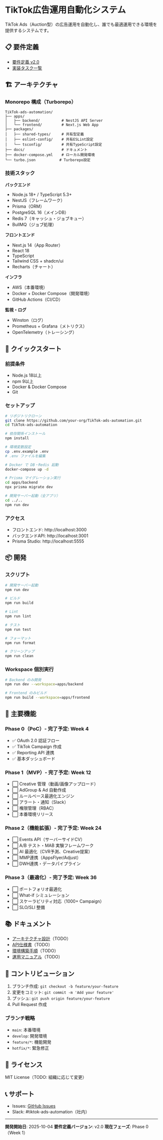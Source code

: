 # TikTok広告運用自動化システム

TikTok Ads（Auction型）の広告運用を自動化し、誰でも最適運用できる環境を提供するシステムです。

## 📋 要件定義

- [要件定義 v2.0](./TikTok広告運用自動化システム_v2.0_改訂版.txt)
- [実装タスク一覧](./実装タスク一覧.txt)

## 🏗️ アーキテクチャ

### Monorepo 構成（Turborepo）

```
TikTok-ads-automation/
├── apps/
│   ├── backend/          # NestJS API Server
│   └── frontend/         # Next.js Web App
├── packages/
│   ├── shared-types/     # 共有型定義
│   ├── eslint-config/    # 共有ESLint設定
│   └── tsconfig/         # 共有TypeScript設定
├── docs/                 # ドキュメント
├── docker-compose.yml    # ローカル開発環境
└── turbo.json           # Turborepo設定
```

### 技術スタック

**バックエンド**
- Node.js 18+ / TypeScript 5.3+
- NestJS（フレームワーク）
- Prisma（ORM）
- PostgreSQL 16（メインDB）
- Redis 7（キャッシュ・ジョブキュー）
- BullMQ（ジョブ処理）

**フロントエンド**
- Next.js 14（App Router）
- React 18
- TypeScript
- Tailwind CSS + shadcn/ui
- Recharts（チャート）

**インフラ**
- AWS（本番環境）
- Docker + Docker Compose（開発環境）
- GitHub Actions（CI/CD）

**監視・ログ**
- Winston（ログ）
- Prometheus + Grafana（メトリクス）
- OpenTelemetry（トレーシング）

## 🚀 クイックスタート

### 前提条件

- Node.js 18以上
- npm 9以上
- Docker & Docker Compose
- Git

### セットアップ

```bash
# リポジトリクローン
git clone https://github.com/your-org/TikTok-ads-automation.git
cd TikTok-ads-automation

# 依存関係インストール
npm install

# 環境変数設定
cp .env.example .env
# .env ファイルを編集

# Docker で DB・Redis 起動
docker-compose up -d

# Prisma マイグレーション実行
cd apps/backend
npx prisma migrate dev

# 開発サーバー起動（全アプリ）
cd ../..
npm run dev
```

### アクセス

- フロントエンド: http://localhost:3000
- バックエンドAPI: http://localhost:3001
- Prisma Studio: http://localhost:5555

## 📦 開発

### スクリプト

```bash
# 開発サーバー起動
npm run dev

# ビルド
npm run build

# Lint
npm run lint

# テスト
npm run test

# フォーマット
npm run format

# クリーンアップ
npm run clean
```

### Workspace 個別実行

```bash
# Backend のみ開発
npm run dev --workspace=apps/backend

# Frontend のみビルド
npm run build --workspace=apps/frontend
```

## 🔧 主要機能

### Phase 0（PoC）- 完了予定: Week 4
- ✅ OAuth 2.0 認証フロー
- ✅ TikTok Campaign 作成
- ✅ Reporting API 連携
- ✅ 基本ダッシュボード

### Phase 1（MVP）- 完了予定: Week 12
- ⬜ Creative 管理（動画/画像アップロード）
- ⬜ AdGroup & Ad 自動作成
- ⬜ ルールベース最適化エンジン
- ⬜ アラート・通知（Slack）
- ⬜ 権限管理（RBAC）
- ⬜ 本番環境リリース

### Phase 2（機能拡張）- 完了予定: Week 24
- ⬜ Events API（サーバーサイドCV）
- ⬜ A/B テスト・MAB 実験フレームワーク
- ⬜ AI 最適化（CVR予測、Creative提案）
- ⬜ MMP連携（AppsFlyer/Adjust）
- ⬜ DWH連携・データパイプライン

### Phase 3（最適化）- 完了予定: Week 36
- ⬜ ポートフォリオ最適化
- ⬜ What-if シミュレーション
- ⬜ スケーラビリティ対応（1000+ Campaign）
- ⬜ SLO/SLI 整備

## 📚 ドキュメント

- [アーキテクチャ設計](./docs/architecture.md)（TODO）
- [API仕様書](./docs/api-spec.md)（TODO）
- [環境構築手順](./docs/setup.md)（TODO）
- [運用マニュアル](./docs/operations.md)（TODO）

## 🤝 コントリビューション

1. ブランチ作成: `git checkout -b feature/your-feature`
2. 変更をコミット: `git commit -m 'Add your feature'`
3. プッシュ: `git push origin feature/your-feature`
4. Pull Request 作成

### ブランチ戦略

- `main`: 本番環境
- `develop`: 開発環境
- `feature/*`: 機能開発
- `hotfix/*`: 緊急修正

## 📄 ライセンス

MIT License（TODO: 組織に応じて変更）

## 📞 サポート

- Issues: [GitHub Issues](https://github.com/your-org/TikTok-ads-automation/issues)
- Slack: #tiktok-ads-automation（社内）

---

**開発開始日**: 2025-10-04
**要件定義バージョン**: v2.0
**現在フェーズ**: Phase 0（Week 1）
